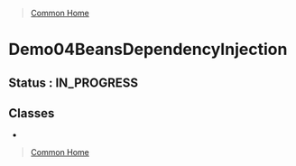 >[Common Home](../README.md)
 
# Demo04BeansDependencyInjection
 
## Status : IN_PROGRESS 
 
## Classes
 
* 
 
 

 
>[Common Home](../README.md)